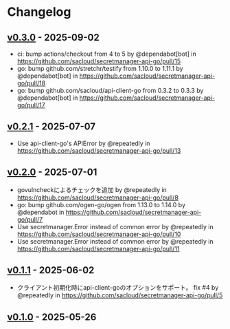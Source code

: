 # Changelog

## [v0.3.0](https://github.com/sacloud/secretmanager-api-go/compare/v0.2.1...v0.3.0) - 2025-09-02
- ci: bump actions/checkout from 4 to 5 by @dependabot[bot] in https://github.com/sacloud/secretmanager-api-go/pull/15
- go: bump github.com/stretchr/testify from 1.10.0 to 1.11.1 by @dependabot[bot] in https://github.com/sacloud/secretmanager-api-go/pull/18
- go: bump github.com/sacloud/api-client-go from 0.3.2 to 0.3.3 by @dependabot[bot] in https://github.com/sacloud/secretmanager-api-go/pull/17

## [v0.2.1](https://github.com/sacloud/secretmanager-api-go/compare/v0.2.0...v0.2.1) - 2025-07-07
- Use api-client-go's APIError by @repeatedly in https://github.com/sacloud/secretmanager-api-go/pull/13

## [v0.2.0](https://github.com/sacloud/secretmanager-api-go/compare/v0.1.1...v0.2.0) - 2025-07-01
- govulncheckによるチェックを追加 by @repeatedly in https://github.com/sacloud/secretmanager-api-go/pull/8
- go: bump github.com/ogen-go/ogen from 1.13.0 to 1.14.0 by @dependabot in https://github.com/sacloud/secretmanager-api-go/pull/7
- Use secretmanager.Error instead of common error by @repeatedly in https://github.com/sacloud/secretmanager-api-go/pull/10
- Use secretmanager.Error instead of common error by @repeatedly in https://github.com/sacloud/secretmanager-api-go/pull/11

## [v0.1.1](https://github.com/sacloud/secretmanager-api-go/compare/v0.1.0...v0.1.1) - 2025-06-02
- クライアント初期化時にapi-client-goのオプションをサポート。 fix #4 by @repeatedly in https://github.com/sacloud/secretmanager-api-go/pull/5

## [v0.1.0](https://github.com/sacloud/secretmanager-api-go/commits/v0.1.0) - 2025-05-26
